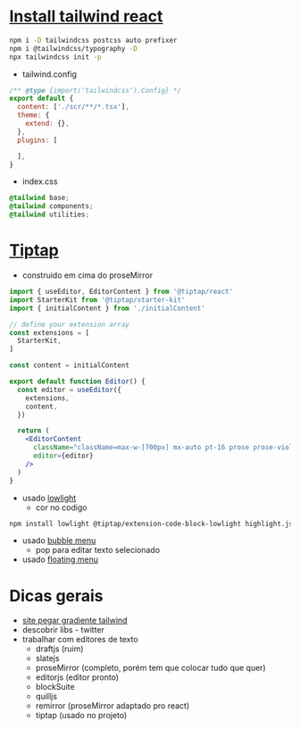 # [Install tailwind react](https://tailwindcss.com/docs/guides/vite)
```sh
npm i -D tailwindcss postcss auto prefixer
npm i @tailwindcss/typography -D
npx tailwindcss init -p
```
- tailwind.config
```js
/** @type {import('tailwindcss').Config} */
export default {
  content: ['./scr/**/*.tsx'],
  theme: {
    extend: {},
  },
  plugins: [

  ],
}
```

- index.css
```css
@tailwind base;
@tailwind components;
@tailwind utilities;
```

# [Tiptap](https://tiptap.dev/installation)
- construido em cima do proseMirror
```jsx
import { useEditor, EditorContent } from '@tiptap/react'
import StarterKit from '@tiptap/starter-kit'
import { initialContent } from './initialContent'

// define your extension array
const extensions = [
  StarterKit,
]

const content = initialContent

export default function Editor() {
  const editor = useEditor({
    extensions,
    content,
  })

  return (
    <EditorContent
      className="className=max-w-[700px] mx-auto pt-16 prose prose-violet"
      editor={editor}
    />
  )
}
```
- usado [lowlight](https://tiptap.dev/api/nodes/code-block-lowlight#lowlight)
  - cor no codigo
```sh
npm install lowlight @tiptap/extension-code-block-lowlight highlight.js
```
- usado [bubble menu](https://tiptap.dev/api/extensions/bubble-menu)
  - pop para editar texto selecionado
- usado [floating menu](https://tiptap.dev/api/extensions/floating-menu)
# Dicas gerais
- [site pegar gradiente tailwind](https://hypercolor.dev/)
- descobrir libs - twitter
- trabalhar com editores de texto
  - draftjs (ruim)
  - slatejs
  - proseMirror (completo, porém tem que colocar tudo que quer)
  - editorjs (editor pronto)
  - blockSuite
  - quilljs
  - remirror (proseMirror adaptado pro react)
  - tiptap (usado no projeto)